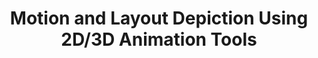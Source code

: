 ---
layout: default
title: Motion and Layout Depiction Using 2D/3D Animation Tools
authors: <b>Melvin Even</b>, Pierre Bénard and Pascal Barla
publication: Vision And Depiction, Delft, Netherlands
year: 2024
pdf: https://hal.science/hal-04617731
project: https://mostyle.github.io/blog/vd2024
---